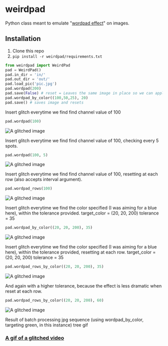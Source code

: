 # weirdpad
Python class meant to emulate "[wordpad effect](http://datamoshing.com/tag/wordpad-effect/)" on images.

## Installation
1. Clone this repo
2. `pip install -r weirdpad/requirements.txt`
```python
from weirdpad import WeirdPad
pad = WeirdPad()
pad.in_dir = 'in/'
pad.out_dir = 'out/'
pad.load_pic('pic.jpg')
pad.wordpad(200)
pad.save(False) # reset = Leaves the same image in place so we can apply more effects without losing progress
pad.wordpad_by_color((100,50,25), 20)
pad.save() # saves image and resets
```

Insert glitch everytime we find find channel value of 100
```python
pad.wordpad(100)
```

![A glitched image](http://i.imgur.com/D0uF7hx.jpg)


Insert glitch everytime we find find channel value of 100, checking every 5 spots.
```python
pad.wordpad(100, 5)
```

![A glitched image](http://i.imgur.com/k3LKIBb.jpg)


Insert glitch everytime we find find channel value of 100, resetting at each row (also accepts interval argument).
```python
pad.wordpad_rows(100)
```

![A glitched image](http://i.imgur.com/enzw2xB.jpg)

Insert glitch everytime we find the color specified (I was aiming for a blue here), within the tolerance provided.
target_color = (20, 20, 200)
tolerance = 35
```python
pad.wordpad_by_color((20, 20, 200), 35)
```

![A glitched image](http://i.imgur.com/ShWjH3h.jpg)


Insert glitch everytime we find the color specified (I was aiming for a blue here), within the tolerance provided, resetting at each row.
target_color = (20, 20, 200)
tolerance = 35
```python
pad.wordpad_rows_by_color((20, 20, 200), 35)
```

![A glitched image](http://i.imgur.com/iWfQb4B.jpg)

And again with a higher tolerance, because the effect is less dramatic when reset at each row.
```python
pad.wordpad_rows_by_color((20, 20, 200), 60)
```

![A glitched image](https://cdn.pbrd.co/images/ymyK5iOO.jpg)

Result of batch processing jpg sequence (using wordpad_by_color, targeting green, in this instance)
tree gif
### [A gif of a glitched video](https://media.giphy.com/media/l0IygFSQeFVm9Hgas/giphy.gif)
